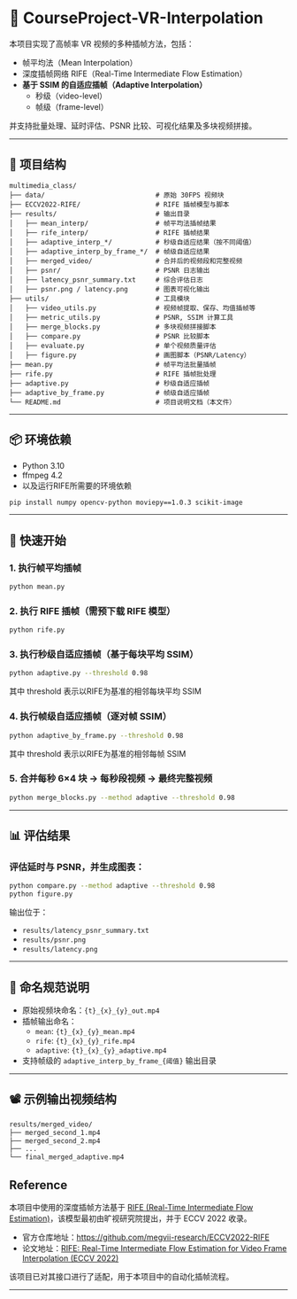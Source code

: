 
# 🎥 CourseProject-VR-Interpolation

本项目实现了高帧率 VR 视频的多种插帧方法，包括：

- 帧平均法（Mean Interpolation）
- 深度插帧网络 RIFE（Real-Time Intermediate Flow Estimation）
- **基于 SSIM 的自适应插帧（Adaptive Interpolation）**
  - 秒级（video-level）
  - 帧级（frame-level）

并支持批量处理、延时评估、PSNR 比较、可视化结果及多块视频拼接。

---

## 📁 项目结构

```
multimedia_class/
├── data/                            # 原始 30FPS 视频块
├── ECCV2022-RIFE/                   # RIFE 插帧模型与脚本
├── results/                         # 输出目录
│   ├── mean_interp/                 # 帧平均法插帧结果
│   ├── rife_interp/                 # RIFE 插帧结果
│   ├── adaptive_interp_*/           # 秒级自适应结果（按不同阈值）
│   ├── adaptive_interp_by_frame_*/  # 帧级自适应结果
│   ├── merged_video/                # 合并后的视频段和完整视频
│   ├── psnr/                        # PSNR 日志输出
│   ├── latency_psnr_summary.txt     # 综合评估日志
│   ├── psnr.png / latency.png       # 图表可视化输出
├── utils/                           # 工具模块
│   ├── video_utils.py               # 视频帧提取、保存、均值插帧等
│   ├── metric_utils.py              # PSNR, SSIM 计算工具
│   ├── merge_blocks.py              # 多块视频拼接脚本
│   ├── compare.py                   # PSNR 比较脚本
│   ├── evaluate.py                  # 单个视频质量评估
│   ├── figure.py                    # 画图脚本（PSNR/Latency）
├── mean.py                          # 帧平均法批量插帧
├── rife.py                          # RIFE 插帧批处理
├── adaptive.py                      # 秒级自适应插帧
├── adaptive_by_frame.py             # 帧级自适应插帧
└── README.md                        # 项目说明文档（本文件）
```

---

## 📦 环境依赖
- Python 3.10 
- ffmpeg 4.2
- 以及运行RIFE所需要的环境依赖
```bash
pip install numpy opencv-python moviepy==1.0.3 scikit-image
```
---

## 🚀 快速开始

### 1. 执行帧平均插帧

```bash
python mean.py
```

### 2. 执行 RIFE 插帧（需预下载 RIFE 模型）

```bash
python rife.py
```

### 3. 执行秒级自适应插帧（基于每块平均 SSIM）

```bash
python adaptive.py --threshold 0.98
```
其中 threshold 表示以RIFE为基准的相邻每块平均 SSIM

### 4. 执行帧级自适应插帧（逐对帧 SSIM）

```bash
python adaptive_by_frame.py --threshold 0.98
```
其中 threshold 表示以RIFE为基准的相邻每帧 SSIM

### 5. 合并每秒 6×4 块 → 每秒段视频 → 最终完整视频

```bash
python merge_blocks.py --method adaptive --threshold 0.98
```

---

## 📊 评估结果

### 评估延时与 PSNR，并生成图表：

```bash
python compare.py --method adaptive --threshold 0.98
python figure.py
```

输出位于：

- `results/latency_psnr_summary.txt`
- `results/psnr.png`
- `results/latency.png`

---

## 📌 命名规范说明

- 原始视频块命名：`{t}_{x}_{y}_out.mp4`
- 插帧输出命名：
  - `mean`: `{t}_{x}_{y}_mean.mp4`
  - `rife`: `{t}_{x}_{y}_rife.mp4`
  - `adaptive`: `{t}_{x}_{y}_adaptive.mp4`
- 支持帧级的 `adaptive_interp_by_frame_{阈值}` 输出目录

---

## 📽️ 示例输出视频结构

```bash
results/merged_video/
├── merged_second_1.mp4
├── merged_second_2.mp4
├── ...
└── final_merged_adaptive.mp4
```

## Reference

本项目中使用的深度插帧方法基于 [RIFE (Real-Time Intermediate Flow Estimation)](https://github.com/megvii-research/ECCV2022-RIFE)，该模型最初由旷视研究院提出，并于 ECCV 2022 收录。

- 官方仓库地址：https://github.com/megvii-research/ECCV2022-RIFE
- 论文地址：[RIFE: Real-Time Intermediate Flow Estimation for Video Frame Interpolation (ECCV 2022)](https://arxiv.org/abs/2204.07433)

该项目已对其接口进行了适配，用于本项目中的自动化插帧流程。


---


